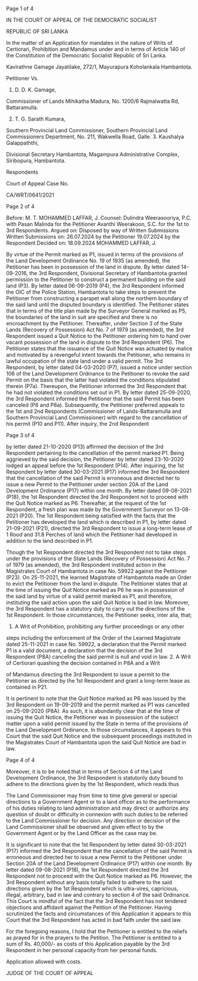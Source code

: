 Page 1 of 4

IN THE COURT OF APPEAL OF THE DEMOCRATIC SOCIALIST

REPUBLIC OF SRI LANKA

In the matter of an Application for mandates in the nature of Writs of Certiorari, Prohibition and Mandamus under and in terms of Article 140 of the Constitution of the Democratic Socialist Republic of Sri Lanka.

Kavirathne Gamage Jayatilake, 272/1, Mayurapura Koholankala Hambantota.

Petitioner Vs.

1. D. D. K. Gamage,

Commissioner of Lands Mihikatha Madura, No. 1200/6 Rajmalwatta Rd, Battaramulla.

2. T. G. Sarath Kumara,

Southern Provincial Land Commissioner, Southern Provincial Land Commissioners Department, No. 211, Wakwella Road, Galle. 3. Kaushalya Galappaththi,

Divisional Secretary Hambantota, Magampura Administrative Complex, Siribopura, Hambantota.

Respondents

Court of Appeal Case No.

CA/WRT/0641/2021

Page 2 of 4

Before: M. T. MOHAMMED LAFFAR, J. Counsel: Dulindra Weerasooriya, P.C. with Pasan Malinda for the Petitioner Avanthi Weerakoon, S.C. for the 1st to 3rd Respondents. Argued on: Disposed by way of Written Submissions Written Submissions on: 26.07.2024 by the Petitioner 19.07.2024 by the Respondent Decided on: 18.09.2024 MOHAMMED LAFFAR, J.

By virtue of the Permit marked as P1, issued in terms of the provisions of the Land Development Ordinance No. 19 of 1935 (as amended), the Petitioner has been in possession of the land in dispute. By letter dated 14-09-2016, the 3rd Respondent, Divisional Secretary of Hambantota granted permission to the Petitioner to construct a permanent building on the said land (P3). By letter dated 06-09-2019 (P4), the 3rd Respondent informed the OIC of the Police Station, Hambantota to take steps to prevent the Petitioner from constructing a parapet wall along the northern boundary of the said land until the disputed boundary is identified. The Petitioner states that in terms of the title plan made by the Surveyor General marked as P5, the boundaries of the land in suit are specified and there is no encroachment by the Petitioner. Thereafter, under Section 3 of the State Lands (Recovery of Possession) Act No. 7 of 1979 (as amended), the 3rd Respondent issued a Quit Notice to the Petitioner ordering him to hand over vacant possession of the land in dispute to the 3rd Respondent (P6). The Petitioner states that the issuance of the Quit Notice was actuated by malice and motivated by a revengeful intent towards the Petitioner, who remains in lawful occupation of the state land under a valid permit. The 3rd Respondent, by letter dated 04-03-2020 (P7), issued a notice under section 106 of the Land Development Ordinance to the Petitioner to revoke the said Permit on the basis that the latter had violated the conditions stipulated therein (P7a). Thereupon, the Petitioner informed the 3rd Respondent that he had not violated the conditions set out in P1. By letter dated 25-09-2020, the 3rd Respondent informed the Petitioner that the said Permit has been canceled (P8 and P8a). Subsequently, the Petitioner preferred appeals to the 1st and 2nd Respondents (Commissioner of Lands-Battaramulla and Southern Provincial Land Commissioner) with regard to the cancellation of his permit (P10 and P11). After inquiry, the 2nd Respondent

Page 3 of 4

by letter dated 21-10-2020 (P13) affirmed the decision of the 3rd Respondent pertaining to the cancellation of the permit marked P1. Being aggrieved by the said decision, the Petitioner by letter dated 23-10-2020 lodged an appeal before the 1st Respondent (P14). After inquiring, the 1st Respondent by letter dated 30-03-2021 (P17) informed the 3rd Respondent that the cancellation of the said Permit is erroneous and directed her to issue a new Permit to the Petitioner under section 20A of the Land Development Ordinance (P17) within one month. By letter dated 09-08-2021 (P18), the 1st Respondent directed the 3rd Respondent not to proceed with the Quit Notice marked as P6. Thereafter, at the request of the 1st Respondent, a fresh plan was made by the Government Surveyor on 13-08-2021 (P20). The 1st Respondent being satisfied with the facts that the Petitioner has developed the land which is described in P1, by letter dated 21-09-2021 (P21), directed the 3rd Respondent to issue a long-term lease of 1 Rood and 31.8 Perches of land which the Petitioner had developed in addition to the land described in P1.

Though the 1st Respondent directed the 3rd Respondent not to take steps under the provisions of the State Lands (Recovery of Possession) Act No. 7 of 1979 (as amended), the 3rd Respondent instituted action in the Magistrates Court of Hambantota in case No. 59922 against the Petitioner (P23). On 25-11-2021, the learned Magistrate of Hambantota made an Order to evict the Petitioner from the land in dispute. The Petitioner states that at the time of issuing the Quit Notice marked as P6 he was in possession of the said land by virtue of a valid permit marked as P1, and therefore, instituting the said action upon the said Quit Notice is bad in law. Moreover, the 3rd Respondent has a statutory duty to carry out the directions of the 1st Respondent. In those circumstances, the Petitioner seeks, inter alia, that;

1. A Writ of Prohibition, prohibiting any further proceedings or any other

steps including the enforcement of the Order of the Learned Magistrate dated 25-11-2021 in case No. 59922, a declaration that the Permit marked P1 is a valid document, a declaration that the decision of the 3rd Respondent (P8A) canceling the said permit is null and void in law. 2. A Writ of Certiorari quashing the decision contained in P8A and a Writ

of Mandamus directing the 3rd Respondent to issue a permit to the Petitioner as directed by the 1st Respondent and grant a long-term lease as contained in P21.

It is pertinent to note that the Quit Notice marked as P6 was issued by the 3rd Respondent on 19-09-2019 and the permit marked as P1 was cancelled on 25-09-2020 (P8A). As such, it is abundantly clear that at the time of issuing the Quit Notice, the Petitioner was in possession of the subject matter upon a valid permit issued by the State in terms of the provisions of the Land Development Ordinance. In those circumstances, it appears to this Court that the said Quit Notice and the subsequent proceedings instituted in the Magistrates Court of Hambantota upon the said Quit Notice are bad in law.

Page 4 of 4

Moreover, it is to be noted that in terms of Section 4 of the Land Development Ordinance, the 3rd Respondent is statutorily duty bound to adhere to the directions given by the 1st Respondent, which reads thus

The Land Commissioner may from time to time give general or special directions to a Government Agent or to a land officer as to the performance of his duties relating to land administration and may direct or authorize any question of doubt or difficulty in connexion with such duties to be referred to the Land Commissioner for decision. Any direction or decision of the Land Commissioner shall be observed and given effect to by the Government Agent or by the Land Officer as the case may be.

It is significant to note that the 1st Respondent by letter dated 30-03-2021 (P17) informed the 3rd Respondent that the cancellation of the said Permit is erroneous and directed her to issue a new Permit to the Petitioner under Section 20A of the Land Development Ordinance (P17) within one month. By letter dated 09-08-2021 (P18), the 1st Respondent directed the 3rd Respondent not to proceed with the Quit Notice marked as P6. However, the 3rd Respondent without any basis totally failed to adhere to the said directions given by the 1st Respondent which is ultra-vires, capricious, illegal, arbitrary, bad in law and contrary to section 4 of the said Ordinance. This Court is mindful of the fact that the 3rd Respondent has not tendered objections and affidavit against the Petition of the Petitioner. Having scrutinized the facts and circumstances of this Application it appears to this Court that the 3rd Respondent has acted in bad faith under the said law.

For the foregoing reasons, I hold that the Petitioner is entitled to the reliefs as prayed for in the prayers to the Petition. The Petitioner is entitled to a sum of Rs. 40,000/- as costs of this Application payable by the 3rd Respondent in her personal capacity from her personal funds.

Application allowed with costs.

JUDGE OF THE COURT OF APPEAL